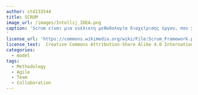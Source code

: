 ```yaml
---
author: std133544
title: SCRUM
image_url: /images/Intellij_IDEA.png
caption: 'Scrum είναι μια ευέλικτη μεθοδολογία διαχείρισης έργου, που χρησιμοποιείται κυρίως για έργα ανάπτυξης λογισμικού με στόχο την παροχή νέων δυνατοτήτων λογισμικού, κάθε 2-4 εβδομάδες. Είναι ευρέως διαδεδομένη για την ανάπτυξη λογισμικού, σε διάφορες τεχνολογικές εταιρείες. Βασική αρχή του Scrum είναι η συνεχής αναγνώριση ότι οι πελάτες θα αλλάξουν γνώμη για το τι θέλουν ή χρειάζονται και ότι θα υπάρξουν απρόβλεπτες προκλήσεις, οι οποίες θα πρέπει να αντιμετωπιστούν χωρίς να έχει προγραμματιστεί κάποια σχετική ενέργεια. Τα βασικά οφέλη της συγκεκριμένης μεθοδολογίας είναι: "Μεγαλύτερη παραγωγικότητα", "Προϊόντα καλύτερης ποιότητας", "Μειωμένος χρόνος στην αγορά", "Βελτιωμένη ικανοποίηση των ενδιαφερομένων", "Ευχαριστημένοι υπάλληλοι" και "Ποιοτική ανάλυση των business requirements"
'
license_url: 'https://commons.wikimedia.org/wiki/File:Scrum_Framework.png'
license_text:  Creative Commons Attribution-Share Alike 4.0 International
categories:
  - model
tags:
  - Methodology
  - Agile
  - Team
  - Collaboration
---
```

